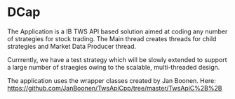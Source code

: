 # DCap

The Application is a IB TWS API based solution aimed at coding any number of strategies for stock trading.
The Main thread creates threads for child strategies and Market Data Producer thread.

Currrently, we have a test strategy which will be slowly extended to support a large number of straegies owing to the scalable, multi-threaded design.

The application uses the wrapper classes created by Jan Boonen. Here: 
https://github.com/JanBoonen/TwsApiCpp/tree/master/TwsApiC%2B%2B

